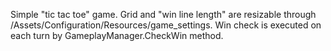 Simple "tic tac toe" game. 
Grid and "win line length" are resizable through /Assets/Configuration/Resources/game_settings.
Win check is executed on each turn by GameplayManager.CheckWin method.